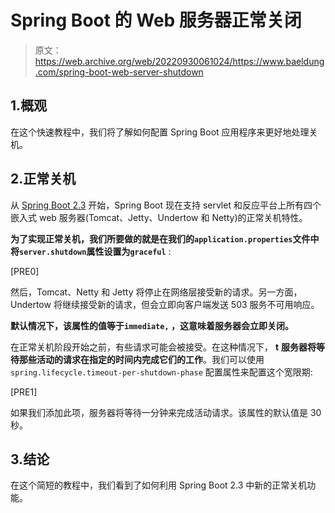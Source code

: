 # Spring Boot 的 Web 服务器正常关闭

> 原文：<https://web.archive.org/web/20220930061024/https://www.baeldung.com/spring-boot-web-server-shutdown>

## 1.概观

在这个快速教程中，我们将了解如何配置 Spring Boot 应用程序来更好地处理关机。

## 2.正常关机

从 [Spring Boot 2.3](https://web.archive.org/web/20220728225617/https://github.com/spring-projects/spring-boot/wiki/Spring-Boot-2.3-Release-Notes#graceful-shutdown) 开始，Spring Boot 现在支持 servlet 和反应平台上所有四个嵌入式 web 服务器(Tomcat、Jetty、Undertow 和 Netty)的正常关机特性。

**为了实现正常关机，我们所要做的就是在我们的`application.properties`文件中将`server.shutdown`属性设置为`graceful`** :

[PRE0]

然后，Tomcat、Netty 和 Jetty 将停止在网络层接受新的请求。另一方面，Undertow 将继续接受新的请求，但会立即向客户端发送 503 服务不可用响应。

**默认情况下，该属性的值等于`immediate,` ，这意味着服务器会立即关闭。**

在正常关机阶段开始之前，有些请求可能会被接受。在这种情况下， **t** **服务器将等待那些活动的请求在指定的时间内完成它们的工作**。我们可以使用`spring.lifecycle.timeout-per-shutdown-phase` 配置属性来配置这个宽限期:

[PRE1]

如果我们添加此项，服务器将等待一分钟来完成活动请求。该属性的默认值是 30 秒。

## 3.结论

在这个简短的教程中，我们看到了如何利用 Spring Boot 2.3 中新的正常关机功能。